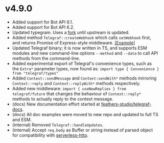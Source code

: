 # v4.9.0

- Added support for Bot API 6.1.
- Added support for Bot API 6.2.
- Updated typegram. Uses a [fork](https://github.com/MKRhere/typegram) until upstream is updated.
- Added method `Telegraf::createWebhook` which calls `setWebhook` first, and returns Promise of Express-style middleware. [[Example]](https://github.com/feathers-studio/telegraf-docs/blob/master/examples/webhook/express.ts)
- Updated Telegraf binary; it is now written in TS, and supports ESM modules and new command-line options `--method` and `--data` to call API methods from the command-line.
- Added experimental export of Telegraf's convenience types, such as the `Extra*` parameter types, now found as: `import type { Convenience } from "telegraf/types"`
- Added `Context::sendMessage` and `Context:sendWith*` methods mirroring `Context::reply` and `Context::replyWith*` methods respectively.
- Added new middleware: `import { useNewReplies } from telegraf/future` that changes the behaviour of `Context::reply*` methods to actually reply to the context message.
- (docs) New documentation effort started at [feathers-studio/telegraf-docs](https://github.com/feathers-studio/telegraf-docs).
- (docs) All doc examples were moved to new repo and updated to full TS and ESM.
- (internal) Removed `Telegraf::handleUpdates`.
- (internal) Accept `req.body` as Buffer or string instead of parsed object for compatibility with [serverless-http](https://github.com/dougmoscrop/serverless-http).
